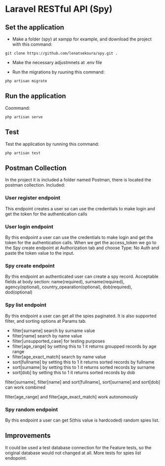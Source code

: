 # Laravel RESTful API (Spy)

## Set the application 
- Make a folder (spy) at xampp for example, and download the project with this command:
  
```
git clone https://github.com/lenatsekoura/spy.git .
```

- Make the necessary adjustmnets at .env file 
  
- Run the migrations by ruuning this command:

```
php artisan migrate
```

## Run the application
Coommand:

```
php artisan serve
```

## Test
Test the application by running this command:

```
php artisan test
```

## Postman Collection
In the project it is included a folder named Postman, there is located the postman collection. Included: 

### User register endpoint 
This endpoint creates a user so can use the credentials to make login and get the token for the authentication calls

### User login endpoint
By this endpoint a user can use the credentials to make login and get the token for the authentication calls. When we get the access_token we go to the Spy create endpoint at Authorization tab and choose Type: No Auth and paste the token value to the input.

### Spy create endpoint
By this endpoint an authenticated user can create a spy record. Acceptable fields at body section: name(required), surname(required), agency(optional), country_opearation(optional), dob(required), dod(optional)

### Spy list endpoint
By this endpoint a user can get all the spies paginated. It is also supported filter, and sorting options at Params tab. 
- filter[surname] search by surname value
- filter[name] search by name value
- filter[unsupported_case] for testing purposes
- filter[age_range] by setting this to 1 it returns groupped records by age range
- filter[age_exact_match] search by name value
- sort[fullname] by setting this to 1 it returns sorted records by fullname
- sort[surname] by setting this to 1 it returns sorted records by surname
- sort[dob] by setting this to 1 it returns sorted records by dob

filter[surname], filter[name] and sort[fullname], sort[surname] and sort[dob] can work combined

filter[age_range] and filter[age_exact_match] work autonomously

### Spy random endpoint
By this endpoint a user can get 5(this value is hardcoded) random spies list.

## Improvements
It could be used a test database connection for the Feature tests, so the original database would not changed at all.
More tests for spies list endopoint.

